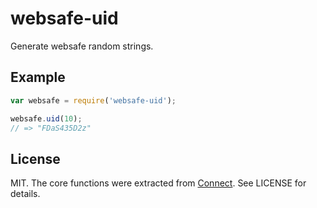 
# websafe-uid

  Generate websafe random strings.

## Example

```js
var websafe = require('websafe-uid');

websafe.uid(10);
// => "FDaS435D2z"
```

## License 

MIT. The core functions were extracted from [Connect][connect]. See LICENSE for details.

[connect]: https://github.com/senchalabs/connect